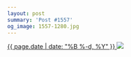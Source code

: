 ```yaml
---
layout: post
summary: 'Post #1557'
og_image: 1557-1280.jpg
---
```


<p>
 <time>
  <a href="/1557">
   {{ page.date | date: "%B %-d, %Y" }}
  </a>
 </time>
 <a href="/1557">
  <img data-taken="1/1/2022" sizes="(min-width: 700px) 50vw, calc(100vw - 2rem)" src="{{ site.assets_url }}/1557-640.jpg" srcset="{{ site.assets_url }}/1557-320.jpg 320w, {{ site.assets_url }}/1557-640.jpg 640w, {{ site.assets_url }}/1557-960.jpg 960w, {{ site.assets_url }}/1557-1280.jpg 1280w"/>
 </a>
</p>
